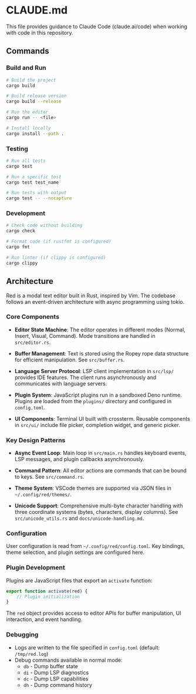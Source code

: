 # CLAUDE.md

This file provides guidance to Claude Code (claude.ai/code) when working with code in this repository.

## Commands

### Build and Run
```bash
# Build the project
cargo build

# Build release version
cargo build --release

# Run the editor
cargo run -- <file>

# Install locally
cargo install --path .
```

### Testing
```bash
# Run all tests
cargo test

# Run a specific test
cargo test test_name

# Run tests with output
cargo test -- --nocapture
```

### Development
```bash
# Check code without building
cargo check

# Format code (if rustfmt is configured)
cargo fmt

# Run linter (if clippy is configured)
cargo clippy
```

## Architecture

Red is a modal text editor built in Rust, inspired by Vim. The codebase follows an event-driven architecture with async programming using tokio.

### Core Components

- **Editor State Machine**: The editor operates in different modes (Normal, Insert, Visual, Command). Mode transitions are handled in `src/editor.rs`.

- **Buffer Management**: Text is stored using the Ropey rope data structure for efficient manipulation. See `src/buffer.rs`.

- **Language Server Protocol**: LSP client implementation in `src/lsp/` provides IDE features. The client runs asynchronously and communicates with language servers.

- **Plugin System**: JavaScript plugins run in a sandboxed Deno runtime. Plugins are loaded from the `plugins/` directory and configured in `config.toml`.

- **UI Components**: Terminal UI built with crossterm. Reusable components in `src/ui/` include file picker, completion widget, and generic picker.

### Key Design Patterns

- **Async Event Loop**: Main loop in `src/main.rs` handles keyboard events, LSP messages, and plugin callbacks asynchronously.

- **Command Pattern**: All editor actions are commands that can be bound to keys. See `src/command.rs`.

- **Theme System**: VSCode themes are supported via JSON files in `~/.config/red/themes/`.

- **Unicode Support**: Comprehensive multi-byte character handling with three coordinate systems (bytes, characters, display columns). See `src/unicode_utils.rs` and `docs/unicode-handling.md`.

### Configuration

User configuration is read from `~/.config/red/config.toml`. Key bindings, theme selection, and plugin settings are configured here.

### Plugin Development

Plugins are JavaScript files that export an `activate` function:
```javascript
export function activate(red) {
    // Plugin initialization
}
```

The `red` object provides access to editor APIs for buffer manipulation, UI interaction, and event handling.

### Debugging

- Logs are written to the file specified in `config.toml` (default: `/tmp/red.log`)
- Debug commands available in normal mode:
  - `db` - Dump buffer state
  - `di` - Dump LSP diagnostics
  - `dc` - Dump LSP capabilities
  - `dh` - Dump command history